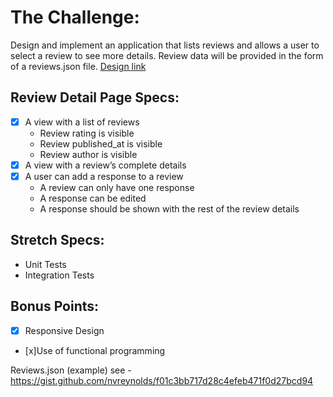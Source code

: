 # The Challenge:

Design and implement an application that lists reviews and allows a user to select a review to see more details. Review data will be provided in the form of a reviews.json file.
[Design link](https://www.figma.com/file/wNV48bZmolsMXguA7afOpZ/Review-Detail-Challenge?node-id=0%3A1)

## Review Detail Page Specs:

- [x] A view with a list of reviews
  - Review rating is visible
  - Review published_at is visible
  - Review author is visible
- [x] A view with a review’s complete details
- [x] A user can add a response to a review
  - A review can only have one response
  - A response can be edited
  - A response should be shown with the rest of the review details

## Stretch Specs:

- Unit Tests
- Integration Tests

## Bonus Points:

- [x] Responsive Design
- [x]Use of functional programming

Reviews.json (example)
see - https://gist.github.com/nvreynolds/f01c3bb717d28c4efeb471f0d27bcd94
